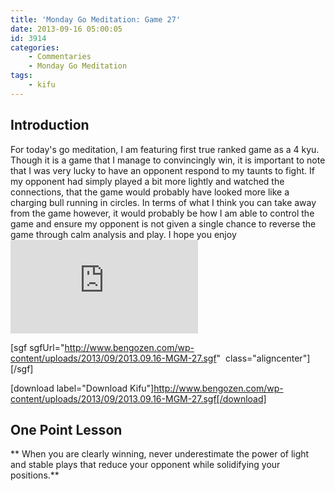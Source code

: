 ```yaml
---
title: 'Monday Go Meditation: Game 27'
date: 2013-09-16 05:00:05
id: 3914
categories:
	- Commentaries
	- Monday Go Meditation
tags:
	- kifu
---
```


## Introduction

For today's go meditation, I am featuring first true ranked game as a 4 kyu. Though it is a game that I manage to convincingly win, it is important to note that I was very lucky to have an opponent respond to my taunts to fight. If my opponent had simply played a bit more lightly and watched the connections, that the game would probably have looked more like a charging bull running in circles. In terms of what I think you can take away from the game however, it would probably be how I am able to control the game and ensure my opponent is not given a single chance to reverse the game through calm analysis and play. I hope you enjoy![
](http://www.bengozen.com/wp-content/uploads/2013/08/2013.08.05-MGM-21.sgf)

[sgf sgfUrl="http://www.bengozen.com/wp-content/uploads/2013/09/2013.09.16-MGM-27.sgf"  class="aligncenter"][/sgf]

[download label="Download Kifu"]http://www.bengozen.com/wp-content/uploads/2013/09/2013.09.16-MGM-27.sgf[/download]

## **One Point Lesson**

** When you are clearly winning, never underestimate the power of light and stable plays that reduce your opponent while solidifying your positions.**